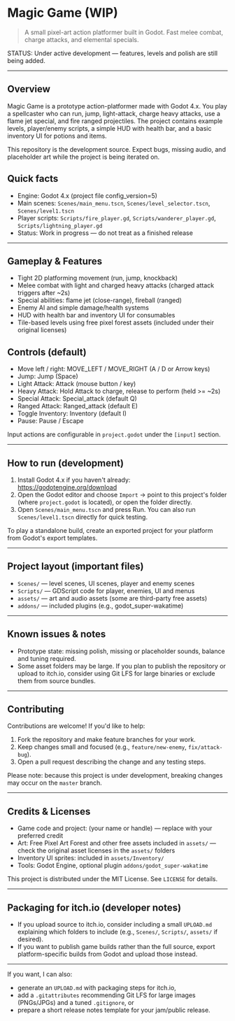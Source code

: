 
# Magic Game (WIP)

> A small pixel-art action platformer built in Godot. Fast melee combat, charge attacks, and elemental specials.

STATUS: Under active development — features, levels and polish are still being added.

---

## Overview

Magic Game is a prototype action-platformer made with Godot 4.x. You play a spellcaster who can run, jump, light-attack, charge heavy attacks, use a flame jet special, and fire ranged projectiles. The project contains example levels, player/enemy scripts, a simple HUD with health bar, and a basic inventory UI for potions and items.

This repository is the development source. Expect bugs, missing audio, and placeholder art while the project is being iterated on.

## Quick facts
- Engine: Godot 4.x (project file config_version=5)
- Main scenes: `Scenes/main_menu.tscn`, `Scenes/level_selector.tscn`, `Scenes/level1.tscn`
- Player scripts: `Scripts/fire_player.gd`, `Scripts/wanderer_player.gd`, `Scripts/lightning_player.gd`
- Status: Work in progress — do not treat as a finished release

---

## Gameplay & Features

- Tight 2D platforming movement (run, jump, knockback)
- Melee combat with light and charged heavy attacks (charged attack triggers after ~2s)
- Special abilities: flame jet (close-range), fireball (ranged)
- Enemy AI and simple damage/health systems
- HUD with health bar and inventory UI for consumables
- Tile-based levels using free pixel forest assets (included under their original licenses)

## Controls (default)
- Move left / right: MOVE_LEFT / MOVE_RIGHT (A / D or Arrow keys)
- Jump: Jump (Space)
- Light Attack: Attack (mouse button / key)
- Heavy Attack: Hold Attack to charge, release to perform (held >= ~2s)
- Special Attack: Special_attack (default Q)
- Ranged Attack: Ranged_attack (default E)
- Toggle Inventory: Inventory (default I)
- Pause: Pause / Escape

Input actions are configurable in `project.godot` under the `[input]` section.

---

## How to run (development)

1. Install Godot 4.x if you haven't already: https://godotengine.org/download
2. Open the Godot editor and choose `Import` → point to this project's folder (where `project.godot` is located), or open the folder directly.
3. Open `Scenes/main_menu.tscn` and press Run. You can also run `Scenes/level1.tscn` directly for quick testing.

To play a standalone build, create an exported project for your platform from Godot's export templates.

---

## Project layout (important files)
- `Scenes/` — level scenes, UI scenes, player and enemy scenes
- `Scripts/` — GDScript code for player, enemies, UI and menus
- `assets/` — art and audio assets (some are third-party free assets)
- `addons/` — included plugins (e.g., godot_super-wakatime)

---

## Known issues & notes
- Prototype state: missing polish, missing or placeholder sounds, balance and tuning required.
- Some asset folders may be large. If you plan to publish the repository or upload to itch.io, consider using Git LFS for large binaries or exclude them from source bundles.

---

## Contributing

Contributions are welcome! If you'd like to help:

1. Fork the repository and make feature branches for your work.
2. Keep changes small and focused (e.g., `feature/new-enemy`, `fix/attack-bug`).
3. Open a pull request describing the change and any testing steps.

Please note: because this project is under development, breaking changes may occur on the `master` branch.

---

## Credits & Licenses

- Game code and project: (your name or handle) — replace with your preferred credit
- Art: Free Pixel Art Forest and other free assets included in `assets/` — check the original asset licenses in the `assets/` folders
- Inventory UI sprites: included in `assets/Inventory/`
- Tools: Godot Engine, optional plugin `addons/godot_super-wakatime`

This project is distributed under the MIT License. See `LICENSE` for details.

---

## Packaging for itch.io (developer notes)

- If you upload source to itch.io, consider including a small `UPLOAD.md` explaining which folders to include (e.g., `Scenes/`, `Scripts/`, `assets/` if desired).
- If you want to publish game builds rather than the full source, export platform-specific builds from Godot and upload those instead.

---

If you want, I can also:

- generate an `UPLOAD.md` with packaging steps for itch.io,
- add a `.gitattributes` recommending Git LFS for large images (PNGs/JPGs) and a tuned `.gitignore`, or
- prepare a short release notes template for your jam/public release.

